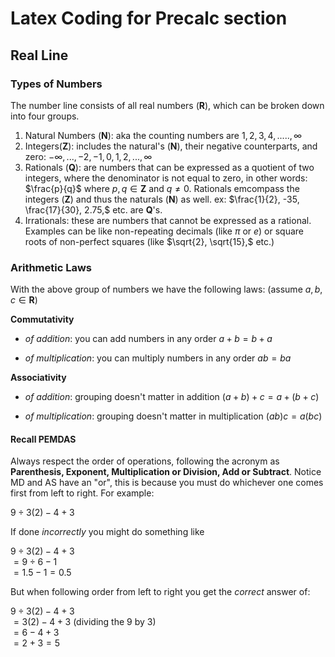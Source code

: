 # Latex Coding for Precalc section

## Real Line

### Types of Numbers
The number line consists of all real numbers ($\mathbf{R}$), which can be broken down into four groups. 

1. Natural Numbers ($\mathbf{N}$): aka the counting numbers are $1, 2, 3, 4, .....,\infty$
1. Integers($\mathbf{Z}$): includes the natural's ($\mathbf{N}$), their negative counterparts, and zero: $-\infty,...,-2, -1, 0, 1, 2, ...,\infty$
1. Rationals ($\mathbf{Q}$): are numbers that can be expressed as a quotient of two integers, where the denominator is not equal to zero, in other words: $\frac{p}{q}$ where $p,q\in\mathbf{Z}$ and $q\neq 0$. Rationals emcompass the integers ($\mathbf{Z}$) and thus the naturals ($\mathbf{N}$) as well. ex: $\frac{1}{2}, -35, \frac{17}{30}, 2.75,$ etc. are $\mathbf{Q}$'s.
1. Irrationals: these are numbers that cannot be expressed as a rational. Examples can be like non-repeating decimals (like $\pi$ or $e$) or square roots of non-perfect squares (like $\sqrt{2}, \sqrt{15},$ etc.)

### Arithmetic Laws
With the above group of numbers we have the following laws: (assume $a,b,c\in\mathbf{R}$)

**Commutativity**

* *of addition*: you can add numbers in any order $a+b=b+a$

* *of multiplication*: you can multiply numbers in any order $ab=ba$

**Associativity**

* *of addition*: grouping doesn't matter in addition $(a+b)+c=a+(b+c)$

* *of multiplication*: grouping doesn't matter in multiplication $(ab)c=a(bc)$

#### Recall PEMDAS
Always respect the order of operations, following the acronym as **Parenthesis, Exponent, Multiplication or Division, Add or Subtract**. Notice MD and AS have an "or", this is because you must do whichever one comes first from left to right. 
For example:

$9\div 3(2)-4+3$

If done *incorrectly* you might do something like 

$9\div 3(2)-4+3$\
$=9\div 6-1$\
$=1.5-1=0.5$

But when following order from left to right you get the *correct* answer of: 

$9\div 3(2)-4+3$ \
$=3(2)-4+3$    (dividing the 9 by 3) \
$=6-4+3$\
$=2+3=5$

